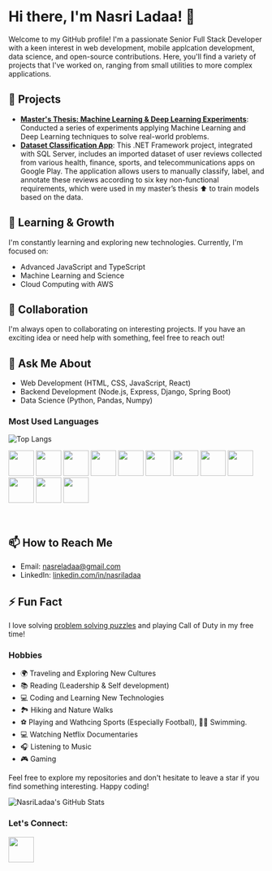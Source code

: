 # Hi there, I'm Nasri Ladaa! 👋

Welcome to my GitHub profile! I'm a passionate Senior Full Stack Developer with a keen interest in web development, mobile applcation development, data science, and open-source contributions. Here, you'll find a variety of projects that I've worked on, ranging from small utilities to more complex applications.

## 🔭 Projects
-  **[Master's Thesis: Machine Learning & Deep Learning Experiments](https://github.com/NasriLadaa/Thesis_Experiments_2023_SWEN_Nasri)**: Conducted a series of experiments applying Machine Learning and Deep Learning techniques to solve real-world problems.
-  **[Dataset Classification App](https://github.com/NasriLadaa/Nasri_Sameer_Thesis_SWEN860)**: This .NET Framework project, integrated with SQL Server, includes an imported dataset of user reviews collected from various health, finance, sports, and telecommunications apps on Google Play. The application allows users to manually classify, label, and annotate these reviews according to six key non-functional requirements, which were used in my master’s thesis ⬆️ to train models based on the data.


## 🌱 Learning & Growth
I'm constantly learning and exploring new technologies. Currently, I'm focused on:
- Advanced JavaScript and TypeScript
- Machine Learning and Science
- Cloud Computing with AWS

## 👯 Collaboration
I'm always open to collaborating on interesting projects. If you have an exciting idea or need help with something, feel free to reach out!

## 💬 Ask Me About
- Web Development (HTML, CSS, JavaScript, React)
- Backend Development (Node.js, Express, Django, Spring Boot)
- Data Science (Python, Pandas, Numpy)

### Most Used Languages

![Top Langs](https://github-readme-stats.vercel.app/api/top-langs/?username=NasriLadaa&hide=html,css&count_private=true&layout=compact)

<p>
  <img src="https://cdn.jsdelivr.net/gh/devicons/devicon@latest/icons/html5/html5-original-wordmark.svg" width=50px />
  <img src="https://cdn.jsdelivr.net/gh/devicons/devicon@latest/icons/css3/css3-original-wordmark.svg" width=50px />
  <img src="https://cdn.jsdelivr.net/gh/devicons/devicon@latest/icons/javascript/javascript-plain.svg" width=50px />
  <img src="https://cdn.jsdelivr.net/gh/devicons/devicon@latest/icons/react/react-original-wordmark.svg" width="50px" />
  <img src="https://cdn.jsdelivr.net/gh/devicons/devicon@latest/icons/express/express-original-wordmark.svg" width="50px" />
  <img src="https://cdn.jsdelivr.net/gh/devicons/devicon@latest/icons/nodejs/nodejs-original-wordmark.svg" width="50px" />
  <img src="https://cdn.jsdelivr.net/gh/devicons/devicon@latest/icons/python/python-original-wordmark.svg" width=50px /> 
  <img src="https://cdn.jsdelivr.net/gh/devicons/devicon@latest/icons/java/java-original-wordmark.svg" width=50px />
  <img src="https://cdn.jsdelivr.net/gh/devicons/devicon@latest/icons/csharp/csharp-original.svg" width="50px" />
  <img src="https://cdn.jsdelivr.net/gh/devicons/devicon@latest/icons/azuresqldatabase/azuresqldatabase-original.svg" width=50px />
  <img src="https://cdn.jsdelivr.net/npm/simple-icons@v6/icons/microsoftsqlserver.svg" width="50px" />
  <img src="https://cdn.jsdelivr.net/gh/devicons/devicon@latest/icons/mongodb/mongodb-original-wordmark.svg" width="50px" />
</p>
<br>


## 📫 How to Reach Me
- Email: [nasreladaa@gmail.com](mailto:nasreladaa@gmail.com)
- LinkedIn: [linkedin.com/in/nasriladaa](https://linkedin.com/in/nasriladaa)

## ⚡ Fun Fact
I love solving <a href="https://github.com/NasriLadaa/LeetCode-Solutions" >problem solving puzzles</a> and playing Call of Duty in my free time!

### Hobbies

- 🌍 Traveling and Exploring New Cultures
- 📚 Reading (Leadership & Self development)
- 💻 Coding and Learning New Technologies
- 🏞️ Hiking and Nature Walks
- ⚽ Playing and Wathcing Sports (Especially Football), 🏊‍♂️ Swimming.
- 💻 Watching Netflix Documentaries
- 🎧 Listening to Music
- 🎮 Gaming


Feel free to explore my repositories and don't hesitate to leave a star if you find something interesting. Happy coding!

![NasriLadaa's GitHub Stats](https://github-readme-stats.vercel.app/api?username=NasriLadaa&show_icons=true&theme=radical)




<h3> Let's Connect:</h3>
<a href="https://www.linkedin.com/in/nasriladaa/"><img src="https://cdn.jsdelivr.net/gh/devicons/devicon@latest/icons/linkedin/linkedin-original.svg" width=50px /></a>
<!--
<a href="https://leetcode.com/u/Nasriladaa/" target="_blank">
  <img src="https://img.shields.io/badge/LeetCode-Visit-orange?style=social&logo=leetcode" alt="LeetCode Profile" />
</a>
<a href="https://www.hackerrank.com/profile/nasriladaa" target="_blank">
  <img src="https://img.shields.io/badge/HackerRank-Visit-brightgreen?style=social&logo=hackerrank" alt="HackerRank Profile" />
</a>
-->
